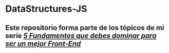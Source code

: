 # DataStructures-JS
## Este repositorio forma parte de los tópicos de mi serie [*5 Fundamentos que debes dominar para ser un mejor Front-End*](https://gsvidal.github.io/blog/blog.html)
